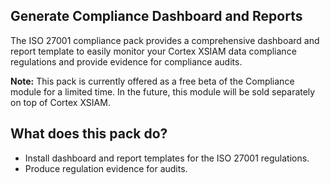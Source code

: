 ## **Generate Compliance Dashboard and Reports**

The ISO 27001 compliance pack provides a comprehensive dashboard and report template to easily monitor your Cortex XSIAM data compliance regulations and provide evidence for compliance audits.



**Note:** This pack is currently offered as a free beta of the Compliance module for a limited time. In the future, this module will be sold separately on top of Cortex XSIAM.

## **What does this pack do?**

- Install dashboard and report templates for the ISO 27001 regulations.
- Produce regulation evidence for audits.
